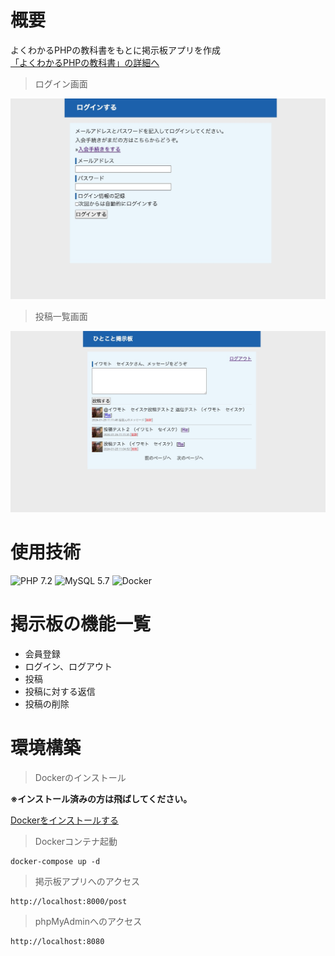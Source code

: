 # 概要  
よくわかるPHPの教科書をもとに掲示板アプリを作成  
[「よくわかるPHPの教科書」の詳細へ](https://book.mynavi.jp/ec/products/detail/id=89743)

> ログイン画面

![掲示板アプリのログイン画面](./readme-login.jpg)

> 投稿一覧画面

![掲示板アプリの投稿一覧画面](./readme-post.jpg)

# 使用技術
![PHP 7.2](https://img.shields.io/badge/PHP-7.2-777BB4.svg?style=flat-square&logo=php)
![MySQL 5.7](https://img.shields.io/badge/MySQL-5.7-4479A1.svg?style=flat-square&logo=mysql)
![Docker](https://img.shields.io/badge/Docker-Docker--compose-2496ED.svg?style=flat-square&logo=docker) 

# 掲示板の機能一覧
- 会員登録 
- ログイン、ログアウト 
- 投稿
- 投稿に対する返信
- 投稿の削除

# 環境構築

> Dockerのインストール
  
**※インストール済みの方は飛ばしてください。**

[Dockerをインストールする](https://www.docker.com/)

> Dockerコンテナ起動

```
docker-compose up -d
```

> 掲示板アプリへのアクセス

```
http://localhost:8000/post
```

> phpMyAdminへのアクセス

```
http://localhost:8080
```